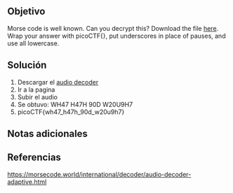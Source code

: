 ## Objetivo
Morse code is well known. Can you decrypt this? Download the file [here](https://artifacts.picoctf.net/c/79/morse_chal.wav). Wrap your answer with picoCTF{}, put underscores in place of pauses, and use all lowercase.
## Solución

1. Descargar el [audio decoder](https://morsecode.world/international/decoder/audio-decoder-adaptive.html)
2. Ir a la pagina
3. Subir el audio
4. Se obtuvo: WH47 H47H 90D W20U9H7
5. picoCTF{wh47_h47h_90d_w20u9h7}
## Notas adicionales
## Referencias
https://morsecode.world/international/decoder/audio-decoder-adaptive.html